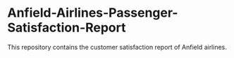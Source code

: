 # Anfield-Airlines-Passenger-Satisfaction-Report
This repository contains the customer satisfaction report of Anfield airlines.
